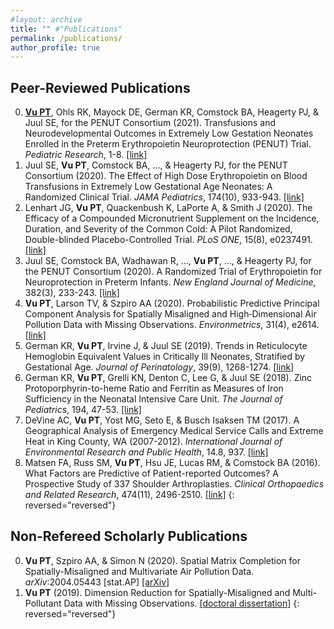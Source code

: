 ```yaml
---
#layout: archive
title: "" #"Publications"
permalink: /publications/
author_profile: true
---
```


Peer-Reviewed Publications 
------
0. <u>**Vu PT**</u>, Ohls RK, Mayock DE, German KR, Comstock BA, Heagerty PJ, & Juul SE, for the PENUT Consortium (2021). Transfusions and Neurodevelopmental Outcomes in Extremely Low Gestation Neonates Enrolled in the Preterm Erythropoietin Neuroprotection (PENUT) Trial. *Pediatric Research*, 1-8. [\[link\]](https://pubmed.ncbi.nlm.nih.gov/33432157/)
0. Juul SE, **Vu PT**, Comstock BA, ..., & Heagerty PJ, for the PENUT Consortium (2020). The Effect of High Dose Erythropoietin on Blood Transfusions in Extremely Low Gestational Age Neonates: A Randomized Clinical Trial. *JAMA Pediatrics*, 174(10), 933-943. [\[link\]](https://pubmed.ncbi.nlm.nih.gov/32804205/)
0. Lenhart JG, **Vu PT**, Quackenbush K, LaPorte A, & Smith J (2020). The Efficacy of a Compounded Micronutrient Supplement on the Incidence, Duration, and Severity of the Common Cold: A Pilot Randomized, Double-blinded Placebo-Controlled Trial. *PLoS ONE*, 15(8), e0237491. [\[link\]](https://pubmed.ncbi.nlm.nih.gov/32841256/)
0. Juul SE, Comstock BA, Wadhawan R, ..., **Vu PT**, ..., & Heagerty PJ, for the PENUT Consortium (2020). A Randomized Trial of Erythropoietin for Neuroprotection in Preterm Infants. *New England Journal of Medicine*, 382(3), 233-243. [\[link\]](https://pubmed.ncbi.nlm.nih.gov/31940698/)
0. **Vu PT**, Larson TV, & Szpiro AA (2020). Probabilistic Predictive Principal Component Analysis for Spatially Misaligned and High‐Dimensional Air Pollution Data with Missing Observations. *Environmetrics*, 31(4), e2614. [\[link\]](https://pubmed.ncbi.nlm.nih.gov/32581624/)
0. German KR, **Vu PT**, Irvine J, & Juul SE (2019). Trends in Reticulocyte Hemoglobin Equivalent Values in Critically Ill Neonates, Stratified by Gestational Age. *Journal of Perinatology*, 39(9), 1268-1274. [\[link\]](https://pubmed.ncbi.nlm.nih.gov/31350450/)
0. German KR, **Vu PT**, Grelli KN, Denton C, Lee G, & Juul SE (2018). Zinc Protoporphyrin-to-heme Ratio and Ferritin as Measures of Iron Sufficiency in the Neonatal Intensive Care Unit. *The Journal of Pediatrics*, 194, 47-53. [\[link\]](https://pubmed.ncbi.nlm.nih.gov/29212619/)
0. DeVine AC, **Vu PT**, Yost MG, Seto E, & Busch Isaksen TM (2017). A Geographical Analysis of Emergency Medical Service Calls and Extreme Heat in King County, WA (2007-2012). *International Journal of Environmental Research and Public Health*, 14.8, 937. [\[link\]](https://pubmed.ncbi.nlm.nih.gov/28825639/)
0. Matsen FA, Russ SM, **Vu PT**, Hsu JE, Lucas RM, & Comstock BA (2016). What Factors are Predictive of Patient-reported Outcomes? A Prospective Study of 337 Shoulder Arthroplasties. *Clinical Orthopaedics and Related Research*, 474(11), 2496-2510. [\[link\]](https://pubmed.ncbi.nlm.nih.gov/27457623/)
{: reversed="reversed"}



Non-Refereed Scholarly Publications
------
0. **Vu PT**, Szpiro AA, & Simon N (2020). Spatial Matrix Completion for Spatially-Misaligned and Multivariate Air Pollution Data. *arXiv*:2004.05443 \[stat.AP\] [\[arXiv\]](https://arxiv.org/abs/2004.05443)
0. **Vu PT** (2019). Dimension Reduction for Spatially-Misaligned and Multi-Pollutant Data with Missing Observations. [\[doctoral dissertation\]](https://digital.lib.washington.edu/researchworks/handle/1773/45120)
{: reversed="reversed"}  
